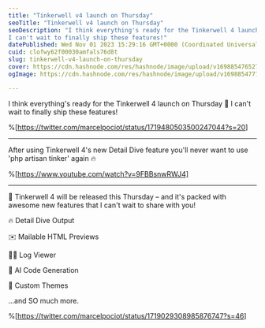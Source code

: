 ```yaml
---
title: "Tinkerwell v4 launch on Thursday"
seoTitle: "Tinkerwell v4 launch on Thursday"
seoDescription: "I think everything's ready for the Tinkerwell 4 launch on Thursday 🥵
I can't wait to finally ship these features!"
datePublished: Wed Nov 01 2023 15:29:16 GMT+0000 (Coordinated Universal Time)
cuid: clofwy62f00030amfals76d8t
slug: tinkerwell-v4-launch-on-thursday
cover: https://cdn.hashnode.com/res/hashnode/image/upload/v1698854765277/0801a741-4cd9-4da5-9a5c-bc5e42974143.jpeg
ogImage: https://cdn.hashnode.com/res/hashnode/image/upload/v1698854777173/e389e12e-95ae-4b68-9a8d-0b5d4799b1b3.jpeg

---
```


I think everything's ready for the Tinkerwell 4 launch on Thursday 🥵 I can't wait to finally ship these features!

%[https://twitter.com/marcelpociot/status/1719480503500247044?s=20] 

---

After using Tinkerwell 4's new Detail Dive feature you'll never want to use 'php artisan tinker' again 🔥

%[https://www.youtube.com/watch?v=9FBBsnwRWJ4] 

---

💫 Tinkerwell 4 will be released this Thursday – and it's packed with awesome new features that I can't wait to share with you!

🔥 Detail Dive Output

✉️ Mailable HTML Previews

🕵️‍♂️ Log Viewer

🤖 AI Code Generation

🎨 Custom Themes

…and SO much more.

%[https://twitter.com/marcelpociot/status/1719029308985876747?s=46]